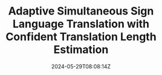 ---
title: "Adaptive Simultaneous Sign Language Translation with Confident Translation Length Estimation"
authors:
- Tong Sun
- Biao Fu
- Cong Hu
- Liang Zhang
- Ruiquan Zhang
- Xiaodong Shi
- Jinsong Su
- Yidong Chen
author_notes:
- 
- 
- 
- 
- 
- 
- 
- 
date: "2024-05-29T08:08:14Z"
publishDate: "2025-05-29T08:08:14Z"
publication_types: [多模态翻译]
publication: "**In Proc. of COLING 2024.** (CCF-B类)"
---